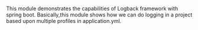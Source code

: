 This module demonstrates the capabilities of Logback framework with spring boot.
Basically,this module shows how we can do logging in a project based upon multiple profiles in application.yml.
